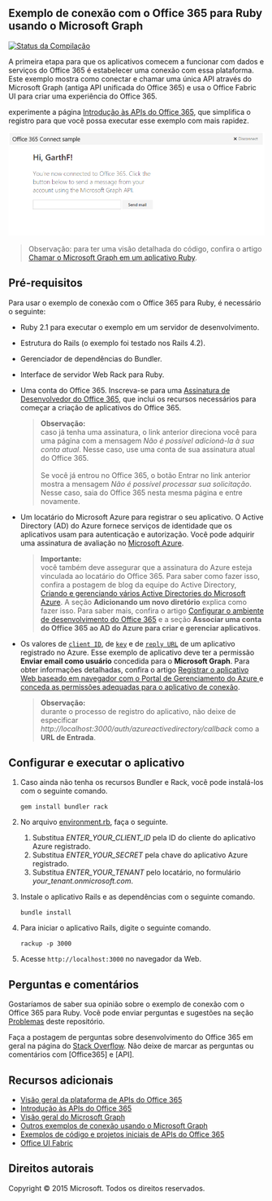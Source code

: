 ## Exemplo de conexão com o Office 365 para Ruby usando o Microsoft Graph

[ ![Status da Compilação](https://api.travis-ci.org/microsoftgraph/ruby-connect-rest-sample.svg?branch=master)](https://travis-ci.org/microsoftgraph/ruby-connect-rest-sample)

A primeira etapa para que os aplicativos comecem a funcionar com dados e serviços do Office 365 é estabelecer uma conexão com essa plataforma. Este exemplo mostra como conectar e chamar uma única API através do Microsoft Graph (antiga API unificada do Office 365) e usa o Office Fabric UI para criar uma experiência do Office 365.

experimente a página [Introdução às APIs do Office 365](http://dev.office.com/getting-started/office365apis?platform=option-ruby#setup), que simplifica o registro para que você possa executar esse exemplo com mais rapidez.

![Captura de tela do exemplo de conexão com o Office 365 para Ruby](../readme-images/O365-Ruby-Microsoft-Graph-Connect.png)

> Observação: para ter uma visão detalhada do código, confira o artigo [Chamar o Microsoft Graph em um aplicativo Ruby](https://graph.microsoft.io/pt-br/docs/platform/ruby).

## Pré-requisitos

Para usar o exemplo de conexão com o Office 365 para Ruby, é necessário o seguinte:

* Ruby 2.1 para executar o exemplo em um servidor de desenvolvimento.
* Estrutura do Rails (o exemplo foi testado nos Rails 4.2).
* Gerenciador de dependências do Bundler.
* Interface de servidor Web Rack para Ruby.
* Uma conta do Office 365. Inscreva-se para uma [Assinatura de Desenvolvedor do Office 365](https://aka.ms/devprogramsignup), que inclui os recursos necessários para começar a criação de aplicativos do Office 365.

    > **Observação:**<br />
	caso já tenha uma assinatura, o link anterior direciona você para uma página com a mensagem *Não é possível adicioná-la à sua conta atual*. Nesse caso, use uma conta de sua assinatura atual do Office 365.<br /><br />
	Se você já entrou no Office 365, o botão Entrar no link anterior mostra a mensagem *Não é possível processar sua solicitação*. Nesse caso, saia do Office 365 nesta mesma página e entre novamente.
* Um locatário do Microsoft Azure para registrar o seu aplicativo. O Active Directory (AD) do Azure fornece serviços de identidade que os aplicativos usam para autenticação e autorização. Você pode adquirir uma assinatura de avaliação no [Microsoft Azure](https://account.windowsazure.com/SignUp).

    > **Importante:**<br />
	você também deve assegurar que a assinatura do Azure esteja vinculada ao locatário do Office 365. Para saber como fazer isso, confira a postagem de blog da equipe do Active Directory, [Criando e gerenciando vários Active Directories do Microsoft Azure](http://blogs.technet.com/b/ad/archive/2013/11/08/creating-and-managing-multiple-windows-azure-active-directories.aspx). A seção **Adicionando um novo diretório** explica como fazer isso. Para saber mais, confira o artigo [Configurar o ambiente de desenvolvimento do Office 365](https://msdn.microsoft.com/office/office365/howto/setup-development-environment#bk_CreateAzureSubscription) e a seção **Associar uma conta do Office 365 ao AD do Azure para criar e gerenciar aplicativos**.
* Os valores de [```client ID```](app/Constants.rb#L29), de [```key```](app/Constants.rb#L30) e de [```reply URL```](app/Constants.rb#L31) de um aplicativo registrado no Azure. Esse exemplo de aplicativo deve ter a permissão **Enviar email como usuário** concedida para o **Microsoft Graph**. Para obter informações detalhadas, confira o artigo [Registrar o aplicativo Web baseado em navegador com o Portal de Gerenciamento do Azure ](https://msdn.microsoft.com/office/office365/HowTo/add-common-consent-manually#bk_RegisterWebApp) e [conceda as permissões adequadas para o aplicativo de conexão](https://github.com/OfficeDev/O365-Ruby-Microsoft-Graph-Connect/wiki/Grant-permissions-to-the-Connect-application-in-Azure).

     > **Observação:**<br />
	 durante o processo de registro do aplicativo, não deixe de especificar *http://localhost:3000/auth/azureactivedirectory/callback* como a **URL de Entrada**.

## Configurar e executar o aplicativo

1. Caso ainda não tenha os recursos Bundler e Rack, você pode instalá-los com o seguinte comando.

	```
	gem install bundler rack
	```
2. No arquivo [environment.rb](config/environment.rb), faça o seguinte.
    1. Substitua *ENTER_YOUR_CLIENT_ID* pela ID do cliente do aplicativo Azure registrado.
    2. Substitua *ENTER_YOUR_SECRET* pela chave do aplicativo Azure registrado.
    3. Substitua *ENTER_YOUR_TENANT* pelo locatário, no formulário *your_tenant.onmicrosoft.com*.
3. Instale o aplicativo Rails e as dependências com o seguinte comando.

	```
	bundle install
	```
4. Para iniciar o aplicativo Rails, digite o seguinte comando.

	```
	rackup -p 3000
	```
5. Acesse ```http://localhost:3000``` no navegador da Web.

## Perguntas e comentários

Gostaríamos de saber sua opinião sobre o exemplo de conexão com o Office 365 para Ruby. Você pode enviar perguntas e sugestões na seção [Problemas](https://github.com/OfficeDev/O365-Ruby-Microsoft-Graph-Connect/issues) deste repositório.

Faça a postagem de perguntas sobre desenvolvimento do Office 365 em geral na página do [Stack Overflow](http://stackoverflow.com/questions/tagged/Office365+API). Não deixe de marcar as perguntas ou comentários com [Office365] e [API].
  
## Recursos adicionais

* [Visão geral da plataforma de APIs do Office 365](https://msdn.microsoft.com/office/office365/howto/platform-development-overview)
* [Introdução às APIs do Office 365](http://dev.office.com/getting-started/office365apis)
* [Visão geral do Microsoft Graph](http://graph.microsoft.io/)
* [Outros exemplos de conexão usando o Microsoft Graph](https://github.com/officedev?utf8=%E2%9C%93&query=Microsoft-Graph-Connect)
* [Exemplos de código e projetos iniciais de APIs do Office 365](https://msdn.microsoft.com/office/office365/howto/starter-projects-and-code-samples)
* [Office UI Fabric](https://github.com/OfficeDev/Office-UI-Fabric)

## Direitos autorais
Copyright © 2015 Microsoft. Todos os direitos reservados.
